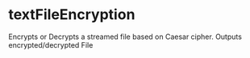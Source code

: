 # textFileEncryption
Encrypts or Decrypts a streamed file based on Caesar cipher. Outputs encrypted/decrypted File 
